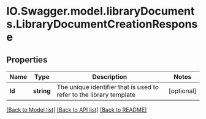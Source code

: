 # IO.Swagger.model.libraryDocuments.LibraryDocumentCreationResponse
## Properties

Name | Type | Description | Notes
------------ | ------------- | ------------- | -------------
**Id** | **string** | The unique identifier that is used to refer to the library template | [optional] 

[[Back to Model list]](../README.md#documentation-for-models) [[Back to API list]](../README.md#documentation-for-api-endpoints) [[Back to README]](../README.md)

